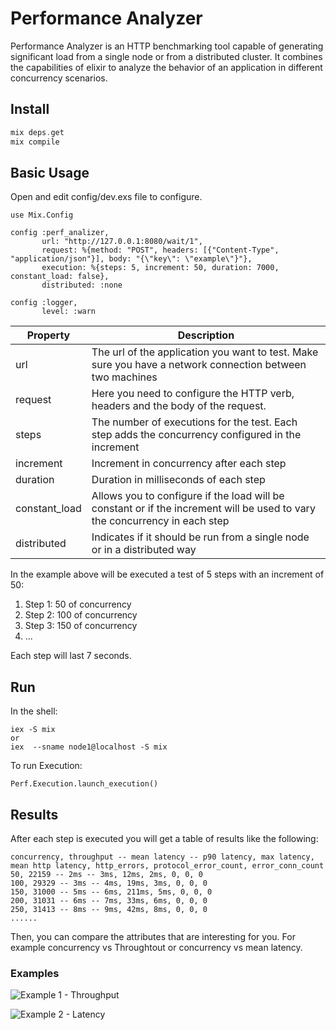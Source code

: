 # Performance Analyzer

Performance Analyzer is an HTTP benchmarking tool capable of generating significant load from a single node or from a distributed cluster. It combines the capabilities of elixir to analyze the behavior of an application in different concurrency scenarios.

## Install

```elixir
mix deps.get
mix compile
```

## Basic Usage

Open and edit config/dev.exs file to configure.

```
use Mix.Config

config :perf_analizer,
       url: "http://127.0.0.1:8080/wait/1",
       request: %{method: "POST", headers: [{"Content-Type", "application/json"}], body: "{\"key\": \"example\"}"},
       execution: %{steps: 5, increment: 50, duration: 7000, constant_load: false},
       distributed: :none

config :logger,
       level: :warn
```

| Property      | Description                                                                                                   |
| ------------- | ------------------------------------------------------------------------------------------------------------- |
| url           | The url of the application you want to test. Make sure you have a network connection between two machines     |
| request       | Here you need to configure the HTTP verb, headers and the body of the request.                                |
| steps         | The number of executions for the test. Each step adds the concurrency configured in the increment             |
| increment     | Increment in concurrency after each step                                                                      |
| duration      | Duration in milliseconds of each step                                                                         |
| constant_load | Allows you to configure if the load will be constant or if the increment will be used to vary the concurrency in each step |
| distributed   | Indicates if it should be run from a single node or in a distributed way                                      |

In the example above will be executed a test of 5 steps with an increment of 50:

1. Step 1: 50 of concurrency
2. Step 2: 100 of concurrency
3. Step 3: 150 of concurrency
4. ...

Each step will last 7 seconds.

## Run

In the shell:

```
iex -S mix
or
iex  --sname node1@localhost -S mix
```

To run Execution:

```
Perf.Execution.launch_execution()
```

## Results

After each step is executed you will get a table of results like the following:

```
concurrency, throughput -- mean latency -- p90 latency, max latency, mean http latency, http_errors, protocol_error_count, error_conn_count
50, 22159 -- 2ms -- 3ms, 12ms, 2ms, 0, 0, 0
100, 29329 -- 3ms -- 4ms, 19ms, 3ms, 0, 0, 0
150, 31000 -- 5ms -- 6ms, 211ms, 5ms, 0, 0, 0
200, 31031 -- 6ms -- 7ms, 33ms, 6ms, 0, 0, 0
250, 31413 -- 8ms -- 9ms, 42ms, 8ms, 0, 0, 0
......
```

Then, you can compare the attributes that are interesting for you. For example concurrency vs Throughtout or concurrency vs mean latency.

### Examples

![Example 1 - Throughput](https://github.com/bancolombia/distributed-performance-analyzer/blob/documentation-improves/assets/dresults_example1.png)

![Example 2 - Latency](https://github.com/bancolombia/distributed-performance-analyzer/blob/documentation-improves/assets/dresults_example2.png)
